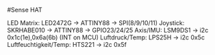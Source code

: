 <!--
---
name: "Sense HAT"
class: board
type: alle
formfactor: HAT
manufacturer: Raspberry Pi
image: 'image.png'
url: https://www.raspberrypi.org/products/sense-hat/
description: Erweiterungsmodul mit einer 8×8 RGB LED Matrix, 5-Tasten Joystick sowie jede menge Sensoren (Gyroskop, Beschleunigungsmesser, Magnetometer, Temperatur, Luftdruck und Luftfeuchtigkeit) 
install:
  'devices':
    - 'i2c'
    - 'spi'    
pincount: 40
pin:
  3:
    mode: i2c
  5:
    mode: i2c
  16:
    name: Joystick
    mode: input
  18:
    name: Joystick
    mode: input
  19:
    mode: spi
  21:
    mode: spi
  22:
    name: Joystick
    mode: input
  23:
    mode: spi
  24:
    mode: spi
-->
#Sense HAT

LED Matrix: LED2472G -> ATTINY88 -> SPI(8/9/10/11)
Joystick: SKRHABE010 -> ATTINY88 -> GPIO23/24/25
Axis/IMU: LSM9DS1 -> i2c 0x1c(1e),0x6a(6b) (INT on MCU)
Luftdruck/Temp: LPS25H -> i2c 0x5c
Luftfeuchtigkeit/Temp: HTS221 -> i2c 0x5f